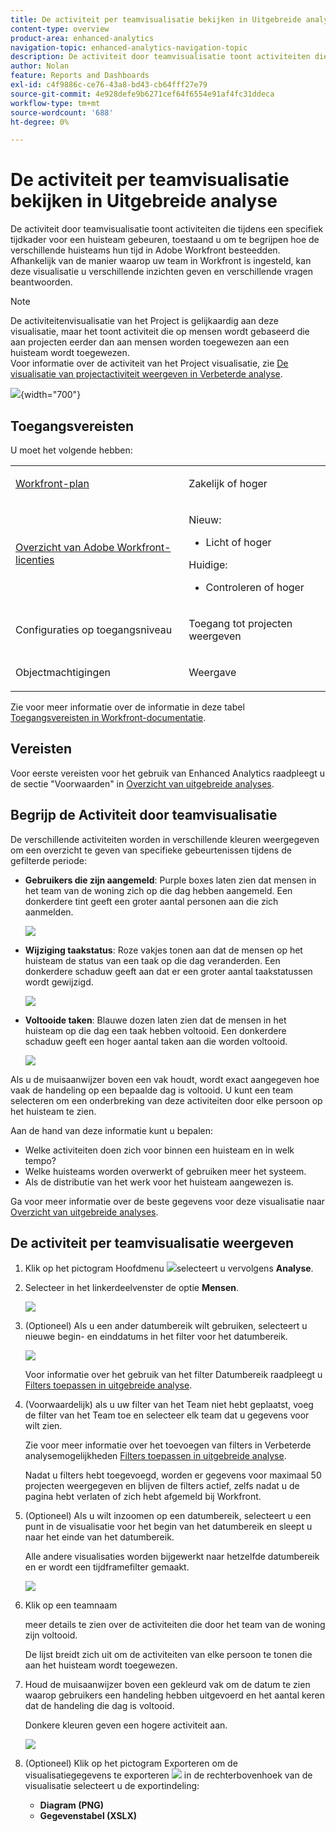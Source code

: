 ```yaml
---
title: De activiteit per teamvisualisatie bekijken in Uitgebreide analyse
content-type: overview
product-area: enhanced-analytics
navigation-topic: enhanced-analytics-navigation-topic
description: De activiteit door teamvisualisatie toont activiteiten die tijdens een specifiek tijdkader voor een huisteam gebeuren, toestaand u om te begrijpen hoe de verschillende huisteams hun tijd in Adobe Workfront besteedden. Afhankelijk van de manier waarop uw team in Workfront is ingesteld, kan deze visualisatie u verschillende inzichten geven en verschillende vragen beantwoorden.
author: Nolan
feature: Reports and Dashboards
exl-id: c4f9886c-ce76-43a8-bd43-cb64fff27e79
source-git-commit: 4e928defe9b6271cef64f6554e91af4fc31ddeca
workflow-type: tm+mt
source-wordcount: '688'
ht-degree: 0%

---
```


# De activiteit per teamvisualisatie bekijken in Uitgebreide analyse

<!-- Audited: 12/2023 -->

De activiteit door teamvisualisatie toont activiteiten die tijdens een specifiek tijdkader voor een huisteam gebeuren, toestaand u om te begrijpen hoe de verschillende huisteams hun tijd in Adobe Workfront besteedden. Afhankelijk van de manier waarop uw team in Workfront is ingesteld, kan deze visualisatie u verschillende inzichten geven en verschillende vragen beantwoorden.

>[!NOTE]
>
>De activiteitenvisualisatie van het Project is gelijkaardig aan deze visualisatie, maar het toont activiteit die op mensen wordt gebaseerd die aan projecten eerder dan aan mensen worden toegewezen aan een huisteam wordt toegewezen.\
>Voor informatie over de activiteit van het Project visualisatie, zie [De visualisatie van projectactiviteit weergeven in Verbeterde analyse](../enhanced-analytics/project-activity-overview.md).

![](assets/activity-by-team-350x113.png){width="700"}

## Toegangsvereisten

U moet het volgende hebben:

<table style="table-layout:auto"> 
 <col> 
 <col> 
 <tbody> 
  <tr> 
   <td role="rowheader"><a href="https://www.workfront.com/plans" target="_blank">Workfront-plan</a></td> 
   <td> <p>Zakelijk of hoger</p> </td> 
  </tr> 
  <tr> 
   <td role="rowheader"><a href="../administration-and-setup/add-users/access-levels-and-object-permissions/wf-licenses.md" class="MCXref xref">Overzicht van Adobe Workfront-licenties</a></td> 
   <td>
      <p>Nieuw:</p> 
         <ul><li>Licht of hoger</li></ul>
      <p>Huidige:</p>
         <ul><li>Controleren of hoger</li></ul>
   </td> 
  </tr> 
  <tr> 
   <td role="rowheader">Configuraties op toegangsniveau</td> 
   <td> <p>Toegang tot projecten weergeven</p> <!--<p>Note: If you still don't have access, ask your Workfront administrator if they set additional restrictions in your access level.<br>For information on how a Workfront administrator can change your access level, see <a href="../administration-and-setup/add-users/configure-and-grant-access/create-modify-access-levels.md" class="MCXref xref">Create or modify custom access levels</a>.</p>--> </td> 
  </tr> 
  <tr> 
   <td role="rowheader">Objectmachtigingen</td> 
   <td> <p>Weergave</p> <!--<p>For information on requesting additional access, see <a href="../workfront-basics/grant-and-request-access-to-objects/request-access.md" class="MCXref xref">Request access to objects </a>.</p>--> </td> 
  </tr> 
 </tbody> 
</table>

Zie voor meer informatie over de informatie in deze tabel [Toegangsvereisten in Workfront-documentatie](/help/quicksilver/administration-and-setup/add-users/access-levels-and-object-permissions/access-level-requirements-in-documentation.md).

## Vereisten

Voor eerste vereisten voor het gebruik van Enhanced Analytics raadpleegt u de sectie &quot;Voorwaarden&quot; in [Overzicht van uitgebreide analyses](../enhanced-analytics/enhanced-analytics-overview.md).

## Begrijp de Activiteit door teamvisualisatie

De verschillende activiteiten worden in verschillende kleuren weergegeven om een overzicht te geven van specifieke gebeurtenissen tijdens de gefilterde periode:

* **Gebruikers die zijn aangemeld**: Purple boxes laten zien dat mensen in het team van de woning zich op die dag hebben aangemeld. Een donkerdere tint geeft een groter aantal personen aan die zich aanmelden.

  ![](assets/project-activity-users-logged-in.png)

* **Wijziging taakstatus**: Roze vakjes tonen aan dat de mensen op het huisteam de status van een taak op die dag veranderden. Een donkerdere schaduw geeft aan dat er een groter aantal taakstatussen wordt gewijzigd.

  ![](assets/project-activity-task-status-changes.png)

* **Voltooide taken**: Blauwe dozen laten zien dat de mensen in het huisteam op die dag een taak hebben voltooid. Een donkerdere schaduw geeft een hoger aantal taken aan die worden voltooid.

  ![](assets/project-activity-tasks-completed.png)

Als u de muisaanwijzer boven een vak houdt, wordt exact aangegeven hoe vaak de handeling op een bepaalde dag is voltooid. U kunt een team selecteren om een onderbreking van deze activiteiten door elke persoon op het huisteam te zien.

Aan de hand van deze informatie kunt u bepalen:

* Welke activiteiten doen zich voor binnen een huisteam en in welk tempo?
* Welke huisteams worden overwerkt of gebruiken meer het systeem.
* Als de distributie van het werk voor het huisteam aangewezen is.

Ga voor meer informatie over de beste gegevens voor deze visualisatie naar [Overzicht van uitgebreide analyses](../enhanced-analytics/enhanced-analytics-overview.md).

## De activiteit per teamvisualisatie weergeven

1. Klik op het pictogram Hoofdmenu ![](assets/main-menu-icon-16x12.png)selecteert u vervolgens **Analyse**.
1. Selecteer in het linkerdeelvenster de optie **Mensen**.

   ![](assets/people-area-cropped-qs-350x276.png)

1. (Optioneel) Als u een ander datumbereik wilt gebruiken, selecteert u nieuwe begin- en einddatums in het filter voor het datumbereik.

   ![](assets/filters-select-date-range-350x344.png)

   Voor informatie over het gebruik van het filter Datumbereik raadpleegt u [Filters toepassen in uitgebreide analyse](../enhanced-analytics/use-enhanced-analytics-filters.md).

1. (Voorwaardelijk) als u uw filter van het Team niet hebt geplaatst, voeg de filter van het Team toe en selecteer elk team dat u gegevens voor wilt zien.

   Zie voor meer informatie over het toevoegen van filters in Verbeterde analysemogelijkheden [Filters toepassen in uitgebreide analyse](../enhanced-analytics/use-enhanced-analytics-filters.md).

   Nadat u filters hebt toegevoegd, worden er gegevens voor maximaal 50 projecten weergegeven en blijven de filters actief, zelfs nadat u de pagina hebt verlaten of zich hebt afgemeld bij Workfront.

1. (Optioneel) Als u wilt inzoomen op een datumbereik, selecteert u een punt in de visualisatie voor het begin van het datumbereik en sleept u naar het einde van het datumbereik.

   Alle andere visualisaties worden bijgewerkt naar hetzelfde datumbereik en er wordt een tijdframefilter gemaakt.

   ![](assets/timeframe-filter-350x220.png)

1. Klik op een teamnaam

   <!--
   <MadCap:conditionalText data-mc-conditions="QuicksilverOrClassic.Draft mode">
   or role
   </MadCap:conditionalText>
   -->

   meer details te zien over de activiteiten die door het team van de woning zijn voltooid.

   De lijst breidt zich uit om de activiteiten van elke persoon te tonen die aan het huisteam wordt toegewezen.

   <!--
   <span style="color: #ff1493;" data-mc-conditions="QuicksilverOrClassic.Draft mode"> Role not available</span>
   -->

1. Houd de muisaanwijzer boven een gekleurd vak om de datum te zien waarop gebruikers een handeling hebben uitgevoerd en het aantal keren dat de handeling die dag is voltooid.

   Donkere kleuren geven een hogere activiteit aan.

   ![](assets/activity-by-team-activity-pop-up-350x155.png)

1. (Optioneel) Klik op het pictogram Exporteren om de visualisatiegegevens te exporteren ![](assets/export.png) in de rechterbovenhoek van de visualisatie selecteert u de exportindeling:

   * **Diagram (PNG)**
   * **Gegevenstabel (XSLX)**

